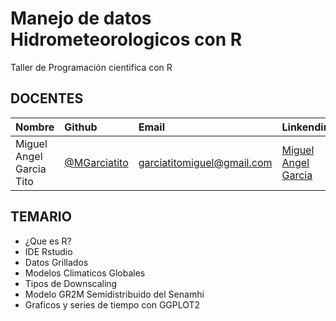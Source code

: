 # Manejo de datos Hidrometeorologicos con R

Taller de Programación cientifica con R

## DOCENTES
| Nombre                  | Github        |  Email         | Linkendin |
|:--------------------    |:--------------| :--------------| :---------|
| Miguel Angel Garcia Tito | [@MGarciatito](https://github.com/Mgarciatito)| garciatitomiguel@gmail.com | [Miguel Angel Garcia](https://www.linkedin.com/in/garciatitomiguelangel/)|

## TEMARIO
- ¿Que es R?
- IDE Rstudio
- Datos Grillados 
- Modelos Climaticos Globales
- Tipos de Downscaling
- Modelo GR2M Semidistribuido del Senamhi
- Graficos y series de tiempo con GGPLOT2
